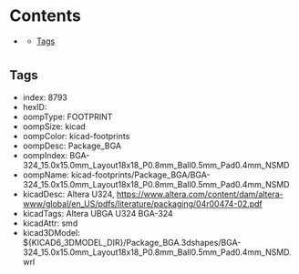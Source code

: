 



Contents
========

* [](#)
	* [Tags](#tags)

# 

## Tags

- index: 8793
- hexID: 
- oompType: FOOTPRINT
- oompSize: kicad
- oompColor: kicad-footprints
- oompDesc: Package_BGA
- oompIndex: BGA-324_15.0x15.0mm_Layout18x18_P0.8mm_Ball0.5mm_Pad0.4mm_NSMD
- oompName: kicad-footprints/Package_BGA/BGA-324_15.0x15.0mm_Layout18x18_P0.8mm_Ball0.5mm_Pad0.4mm_NSMD
- kicadDesc: Altera U324, https://www.altera.com/content/dam/altera-www/global/en_US/pdfs/literature/packaging/04r00474-02.pdf
- kicadTags: Altera UBGA U324 BGA-324
- kicadAttr: smd
- kicad3DModel: ${KICAD6_3DMODEL_DIR}/Package_BGA.3dshapes/BGA-324_15.0x15.0mm_Layout18x18_P0.8mm_Ball0.5mm_Pad0.4mm_NSMD.wrl
